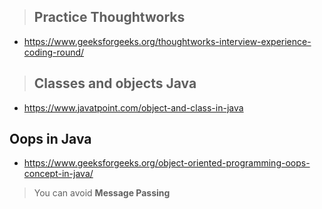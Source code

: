 > ## Practice Thoughtworks 
- https://www.geeksforgeeks.org/thoughtworks-interview-experience-coding-round/
 
> ## Classes and objects Java 
  - https://www.javatpoint.com/object-and-class-in-java

## Oops in Java
- https://www.geeksforgeeks.org/object-oriented-programming-oops-concept-in-java/
> You can avoid **Message Passing**



